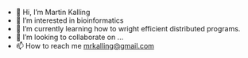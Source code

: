 - 👋 Hi, I’m Martin Kalling
- 👀 I’m interested in bioinformatics
- 🌱 I’m currently learning how to wright efficient distributed  programs.
- 💞️ I’m looking to collaborate on ...
- 📫 How to reach me mrkalling@gmail.com

<!---
mrkalling/mrkalling is a ✨ special ✨ repository because its `README.md` (this file) appears on your GitHub profile.
You can click the Preview link to take a look at your changes.
--->
